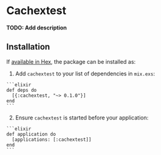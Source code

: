 # Cachextest

**TODO: Add description**

## Installation

If [available in Hex](https://hex.pm/docs/publish), the package can be installed as:

  1. Add `cachextest` to your list of dependencies in `mix.exs`:

    ```elixir
    def deps do
      [{:cachextest, "~> 0.1.0"}]
    end
    ```

  2. Ensure `cachextest` is started before your application:

    ```elixir
    def application do
      [applications: [:cachextest]]
    end
    ```


